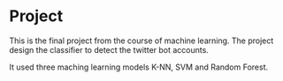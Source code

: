 # Project

This is the final project from the course of machine learning. The project design the classifier to detect the twitter bot accounts.

It used three maching learning models K-NN, SVM and Random Forest.